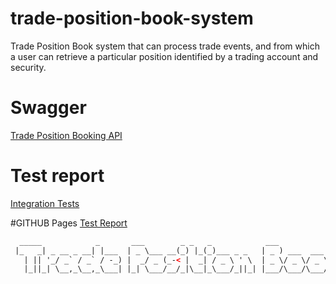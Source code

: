 # trade-position-book-system
<p>
Trade Position Book system that can process trade events, and from which a user can retrieve a particular position identified by a trading account and security.
</p>

# Swagger
[Trade Position Booking API](http://localhost:8080/swagger-ui/index.html#/)

# Test report
[Integration Tests](docs/index.html)

#GITHUB Pages
[Test Report](https://curious-aman.github.io/trade-position-book-system/)

```html
  _____            _       ___        _ _   _            ___           _   _             ___         _             
 |_   _| _ __ _ __| |___  | _ \___ __(_) |_(_)___ _ _   | _ ) ___  ___| |_(_)_ _  __ _  / __|_  _ __| |_ ___ _ __  
   | || '_/ _` / _` / -_) |  _/ _ (_-< |  _| / _ \ ' \  | _ \/ _ \/ _ \ / / | ' \/ _` | \__ \ || (_-<  _/ -_) '  \ 
   |_||_| \__,_\__,_\___| |_| \___/__/_|\__|_\___/_||_| |___/\___/\___/_\_\_|_||_\__, | |___/\_, /__/\__\___|_|_|_|
                                                                                 |___/       |__/                                
```
